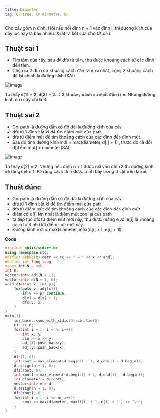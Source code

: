 ```yaml
---
title: Diameter
tag: CP tree, CP diameter, CP
---
```


Cho cây gồm n đỉnh. Hỏi nếu nối đỉnh n + 1 vào đỉnh i, thì đường kính của cây lúc này là bao nhiêu. Xuất ra kết qua cho tất cả i.

## Thuật sai 1
- Tìm tâm của cây, sau đó dfs từ tâm, thu được khoảng cách từ các đỉnh đến tâm.
- Chọn ra 2 đỉnh có khoảng cách đến tâm xa nhất, cộng 2 khoảng cách đó lại chính là đường kính.(SAI)

![image](https://user-images.githubusercontent.com/83690404/136311652-5a41206c-6b7e-4a97-aa79-c6258b2716d3.png)

Ta thấy d[1] = 2, d[2] = 2. là 2 khoảng cách xa nhất đến tâm. Nhưng đường kính của cây chỉ là 3.

## Thuật sai 2
- Gọi path là đường dẫn có độ dài là đường kính của cây.
- dfs từ 1 đỉnh bất kì để tìm điểm mút của path.
- dfs từ điểm mút để tìm khoẳng cách của các đỉnh đến đỉnh mút. 
- Sau đó tính đường kính mới = max(diameter, d[i] + 1) , trước đó đã đổi d[điểm mut] = diameter.(SAI)

![image](https://user-images.githubusercontent.com/83690404/136312996-32d0f090-e0fb-4da1-b5dc-6957b71398ef.png)

Ta thấy d[2] = 2. Nhưng nếu đỉnh n + 1 được nối vào đỉnh 2 thì đường kính sẽ tăng thêm 1. Rõ ràng cách tính được trình bày trong thuật trên là sai.

## Thuật đúng
- Gọi path là đường dẫn có độ dài là đường kính của cây.
- dfs từ 1 đỉnh bất kì để tìm điểm mút của path.
- dfs từ điểm mút để tìm khoẳng cách của các đỉnh đến đỉnh mút. 
- điểm có d[i] lớn nhất là điểm mút còn lại của path
- ta tiếp tục dfs từ điểm mút mới này, thu được mảng e với e[i] là khoảng cách từ đỉnh i tới điểm mút mới này.
- Đường kính mới = max(diameter, max(d[i] + 1, e[i] + 1))

**Code**
```cpp
#include <bits/stdc++.h>
using namespace std;
#define debug(x) cerr << #x << " = " << x << endl;
#define int long long
const int N = 3e5;
int n;
vector<int> adj[N + 1];
vector<int> d(N + 1, 0);
void dfs(int x, int p){
    for(auto v: adj[x]){
        if(v == p) continue;
        d[v] = d[x] + 1;
        dfs(v, x);
    }
}
main(){
    ios_base::sync_with_stdio(0);cin.tie(0);
    cin >> n;
    for(int i = 1; i < n; i++){
        int x, y;
        cin >> x >> y;
        adj[x].push_back(y);
        adj[y].push_back(x);
    }
    dfs(1, 0);
    int root = max_element(d.begin() + 1, d.end()) - d.begin();
    d.assign(n + 1, 0);
    dfs(root, 0);
    int root1 = max_element(d.begin() + 1, d.end()) - d.begin();
    int diameter = d[root1];
    vector<int> e = d;
    d.assign(n + 1, 0);
    dfs(root1, 0);
    for(int i = 1; i <= n; i++){
        cout << max(diameter, max(d[i] + 1, e[i] + 1)) << "\n";
    }
}
```
